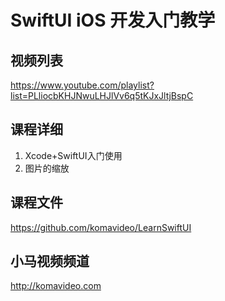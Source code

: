SwiftUI iOS 开发入门教学
=======================

## 视频列表

https://www.youtube.com/playlist?list=PLliocbKHJNwuLHJlVv6q5tKJxJltjBspC

## 课程详细

01. Xcode+SwiftUI入门使用
02. 图片的缩放

## 课程文件

https://github.com/komavideo/LearnSwiftUI

## 小马视频频道

http://komavideo.com
